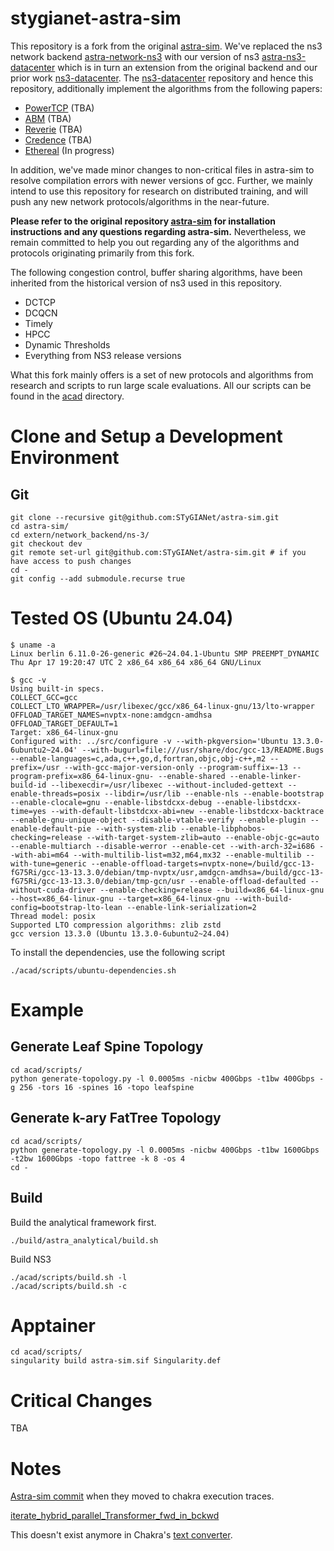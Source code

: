 # stygianet-astra-sim

This repository is a fork from the original [astra-sim](https://astra-sim.github.io/). We've replaced the ns3 network backend [astra-network-ns3](https://github.com/astra-sim/astra-network-ns3/tree/astra-sim) with our version of ns3 [astra-ns3-datacenter](https://github.com/STyGIANet/astra-ns3-datacenter) which is in turn an extension from the original backend and our prior work [ns3-datacenter](https://github.com/inet-tub/ns3-datacenter). The [ns3-datacenter](https://github.com/inet-tub/ns3-datacenter) repository and hence this repository, additionally implement the algorithms from the following papers:

- [PowerTCP](https://www.usenix.org/conference/nsdi22/presentation/addanki) (TBA)
- [ABM](https://dl.acm.org/doi/abs/10.1145/3544216.3544252) (TBA)
- [Reverie](https://www.usenix.org/conference/nsdi24/presentation/addanki-reverie) (TBA)
- [Credence](https://www.usenix.org/conference/nsdi24/presentation/addanki-credence) (TBA)
- [Ethereal](https://arxiv.org/abs/2407.00550) (In progress)

In addition, we've made minor changes to non-critical files in astra-sim to resolve compilation errors with newer versions of gcc. Further, we mainly intend to use this repository for research on distributed training, and will push any new network protocols/algorithms in the near-future.

**Please refer to the original repository [astra-sim](https://astra-sim.github.io/) for installation instructions and any questions regarding astra-sim.** Nevertheless, we remain committed to help you out regarding any of the algorithms and protocols originating primarily from this fork. 


The following congestion control, buffer sharing algorithms, have been inherited from the historical version of ns3 used in this repository.

- DCTCP
- DCQCN
- Timely
- HPCC
- Dynamic Thresholds
- Everything from NS3 release versions

What this fork mainly offers is a set of new protocols and algorithms from research and scripts to run large scale evaluations. All our scripts can be found in the [acad](https://github.com/STyGIANet/astra-sim/tree/dev/acad) directory.

# Clone and Setup a Development Environment

## Git

```
git clone --recursive git@github.com:STyGIANet/astra-sim.git
cd astra-sim/
cd extern/network_backend/ns-3/
git checkout dev
git remote set-url git@github.com:STyGIANet/astra-sim.git # if you have access to push changes
cd -
git config --add submodule.recurse true
```

# Tested OS (Ubuntu 24.04)

```
$ uname -a
Linux berlin 6.11.0-26-generic #26~24.04.1-Ubuntu SMP PREEMPT_DYNAMIC Thu Apr 17 19:20:47 UTC 2 x86_64 x86_64 x86_64 GNU/Linux

$ gcc -v
Using built-in specs.
COLLECT_GCC=gcc
COLLECT_LTO_WRAPPER=/usr/libexec/gcc/x86_64-linux-gnu/13/lto-wrapper
OFFLOAD_TARGET_NAMES=nvptx-none:amdgcn-amdhsa
OFFLOAD_TARGET_DEFAULT=1
Target: x86_64-linux-gnu
Configured with: ../src/configure -v --with-pkgversion='Ubuntu 13.3.0-6ubuntu2~24.04' --with-bugurl=file:///usr/share/doc/gcc-13/README.Bugs --enable-languages=c,ada,c++,go,d,fortran,objc,obj-c++,m2 --prefix=/usr --with-gcc-major-version-only --program-suffix=-13 --program-prefix=x86_64-linux-gnu- --enable-shared --enable-linker-build-id --libexecdir=/usr/libexec --without-included-gettext --enable-threads=posix --libdir=/usr/lib --enable-nls --enable-bootstrap --enable-clocale=gnu --enable-libstdcxx-debug --enable-libstdcxx-time=yes --with-default-libstdcxx-abi=new --enable-libstdcxx-backtrace --enable-gnu-unique-object --disable-vtable-verify --enable-plugin --enable-default-pie --with-system-zlib --enable-libphobos-checking=release --with-target-system-zlib=auto --enable-objc-gc=auto --enable-multiarch --disable-werror --enable-cet --with-arch-32=i686 --with-abi=m64 --with-multilib-list=m32,m64,mx32 --enable-multilib --with-tune=generic --enable-offload-targets=nvptx-none=/build/gcc-13-fG75Ri/gcc-13-13.3.0/debian/tmp-nvptx/usr,amdgcn-amdhsa=/build/gcc-13-fG75Ri/gcc-13-13.3.0/debian/tmp-gcn/usr --enable-offload-defaulted --without-cuda-driver --enable-checking=release --build=x86_64-linux-gnu --host=x86_64-linux-gnu --target=x86_64-linux-gnu --with-build-config=bootstrap-lto-lean --enable-link-serialization=2
Thread model: posix
Supported LTO compression algorithms: zlib zstd
gcc version 13.3.0 (Ubuntu 13.3.0-6ubuntu2~24.04)
```

To install the dependencies, use the following script

```
./acad/scripts/ubuntu-dependencies.sh
```
# Example

## Generate Leaf Spine Topology

```
cd acad/scripts/
python generate-topology.py -l 0.0005ms -nicbw 400Gbps -t1bw 400Gbps -g 256 -tors 16 -spines 16 -topo leafspine
```

## Generate k-ary FatTree Topology

```
cd acad/scripts/
python generate-topology.py -l 0.0005ms -nicbw 400Gbps -t1bw 1600Gbps -t2bw 1600Gbps -topo fattree -k 8 -os 4
cd -
```

## Build

Build the analytical framework first.

```
./build/astra_analytical/build.sh
```

Build NS3

```
./acad/scripts/build.sh -l
./acad/scripts/build.sh -c
```

# Apptainer

```
cd acad/scripts/
singularity build astra-sim.sif Singularity.def
```

# Critical Changes

TBA

# Notes

[Astra-sim commit](https://github.com/astra-sim/astra-sim/commit/0ea03a36887adcb50bfa12a58cb7c023710d584b) when they moved to chakra execution traces.

[iterate_hybrid_parallel_Transformer_fwd_in_bckwd](https://github.com/astra-sim/astra-sim/blob/e135b2f3b73f3be4372c98fe031801b8d00b37a7/astra-sim/workload/Workload.cc#L106C1-L107C1)

This doesn't exist anymore in Chakra's [text converter](https://github.com/mlcommons/chakra/blob/92474895d7ad0c736fe7468d5704cac052c28fd7/src/converter/text_converter.py#L131).